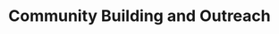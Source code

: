 ---
title: Community Building and Outreach
type: landing

design:
  # Section spacing
  spacing: '5rem'

# Page sections
sections:
  - block: collection
    content:
      title: Community Outreach and Building
      text: A snapshot of my involvement in community building and outreach activities.
      filters:
        folders:
          - community/outreach
    design:
      view: article-grid
      fill_image: false
      columns: 1
---